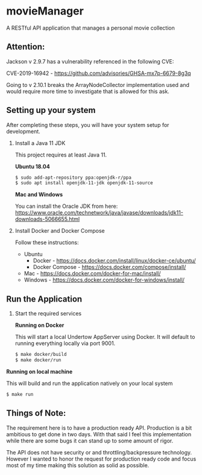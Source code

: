 # movieManager
A RESTful API application that manages a personal movie collection

## Attention:
Jackson v 2.9.7 has a vulnerability referenced in the following CVE:

CVE-2019-16942 - https://github.com/advisories/GHSA-mx7p-6679-8g3q

Going to v 2.10.1 breaks the ArrayNodeCollector implementation used and would 
require more time to investigate that is allowed for this ask. 

## Setting up your system
After completing these steps, you will have your system setup for development.

1. Install a Java 11 JDK

    This project requires at least Java 11.

    **Ubuntu 18.04**
    
    ```bash
    $ sudo add-apt-repository ppa:openjdk-r/ppa
    $ sudo apt install openjdk-11-jdk openjdk-11-source
    ```

    **Mac and Windows**
    
    You can install the Oracle JDK from here:
    https://www.oracle.com/technetwork/java/javase/downloads/jdk11-downloads-5066655.html    

2. Install Docker and Docker Compose

    Follow these instructions:
    * Ubuntu
      * Docker - https://docs.docker.com/install/linux/docker-ce/ubuntu/
      * Docker Compose - https://docs.docker.com/compose/install/
    * Mac - https://docs.docker.com/docker-for-mac/install/
    * Windows - https://docs.docker.com/docker-for-windows/install/
    
## Run the Application

1. Start the required services

    **Running on Docker**

    This will start a local Undertow AppServer using Docker.
    It will default to running everything locally via port 9001.
    ```bash
    $ make docker/build
   $ make docker/run
   ```
   
 **Running on local machine**
 
   This will build and run the application natively on your local system
   ```bash
   $ make run
   ```

## Things of Note:
The requirement here is to have a production ready API. Production is a bit ambitious
to get done in two days.  With that said I feel this implementation while
there are some bugs it can stand up to some amount of rigor. 

The API does not have security or and throttling/backpressure technology. However I wanted to 
honor the request for production ready code and focus most of my time making this 
solution as solid as possible.  


